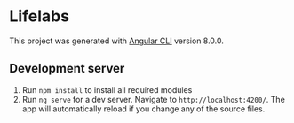 # Lifelabs

This project was generated with [Angular CLI](https://github.com/angular/angular-cli) version 8.0.0.

## Development server
1. Run `npm install` to install all required modules
2. Run `ng serve` for a dev server. Navigate to `http://localhost:4200/`. The app will automatically reload if you change any of the source files.


